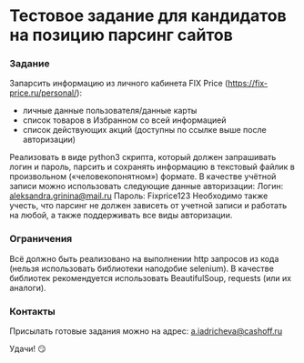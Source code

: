 # Тестовое задание для кандидатов на позицию парсинг сайтов
### Задание
Запарсить информацию из личного кабинета FIX Price (https://fix-price.ru/personal/):
* личные данные пользователя/данные карты
* список товаров в Избранном со всей информацией
* список действующих акций (доступны по ссылке выше после авторизации)

Реализовать в виде python3 скрипта, который должен запрашивать логин и пароль, парсить и сохранять информацию в текстовый файлик в произвольном («человекопонятном») формате.
В качестве учётной записи можно использовать следующие данные авторизации:
Логин: aleksandra.grinina@mail.ru
Пароль: Fixprice123
Необходимо также учесть, что парсинг не должен зависеть от учетной записи и работать на любой, а также поддерживать все виды авторизации.
### Ограничения
Всё должно быть реализовано на выполнении http запросов из кода (нельзя использовать библиотеки наподобие selenium).
В качестве библиотек рекомендуется использовать BeautifulSoup, requests (или их аналоги).
### Контакты
Присылать готовые задания можно на адрес: <a.iadricheva@cashoff.ru>

Удачи! :smirk:
